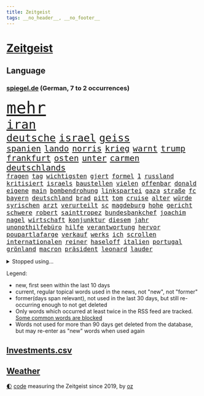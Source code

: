 ```yaml
---
title: Zeitgeist
tags: __no_header__, __no_footer__
---
```


# [Zeitgeist](https://oliz.io/zeitgeist/)

## Language

<h3><a href="https://www.spiegel.de" target="_blank">spiegel.de</a> (German, 7 to 2 occurrences)</h3>
<p style="font-family:monospace">
<span style="font-size:32pt"><a href="news_links.html#mehr" class="current">mehr</a></span>
<br>
<span style="font-size:24pt"><a href="news_links.html#iran" class="current">iran</a></span>
<br>
<span style="font-size:20pt"><a href="news_links.html#deutsche" class="current">deutsche</a></span>
<span style="font-size:20pt"><a href="news_links.html#israel" class="current">israel</a></span>
<span style="font-size:20pt"><a href="news_links.html#geiss" class="new">geiss</a></span>
<br>
<span style="font-size:16pt"><a href="news_links.html#spanien" class="current">spanien</a></span>
<span style="font-size:16pt"><a href="news_links.html#lando" class="current">lando</a></span>
<span style="font-size:16pt"><a href="news_links.html#norris" class="current">norris</a></span>
<span style="font-size:16pt"><a href="news_links.html#krieg" class="current">krieg</a></span>
<span style="font-size:16pt"><a href="news_links.html#warnt" class="current">warnt</a></span>
<span style="font-size:16pt"><a href="news_links.html#trump" class="current">trump</a></span>
<span style="font-size:16pt"><a href="news_links.html#frankfurt" class="current">frankfurt</a></span>
<span style="font-size:16pt"><a href="news_links.html#osten" class="current">osten</a></span>
<span style="font-size:16pt"><a href="news_links.html#unter" class="current">unter</a></span>
<span style="font-size:16pt"><a href="news_links.html#carmen" class="new">carmen</a></span>
<span style="font-size:16pt"><a href="news_links.html#deutschlands" class="current">deutschlands</a></span>
<br>
<span style="font-size:12pt"><a href="news_links.html#fragen" class="current">fragen</a></span>
<span style="font-size:12pt"><a href="news_links.html#tag" class="current">tag</a></span>
<span style="font-size:12pt"><a href="news_links.html#wichtigsten" class="current">wichtigsten</a></span>
<span style="font-size:12pt"><a href="news_links.html#gjert" class="new">gjert</a></span>
<span style="font-size:12pt"><a href="news_links.html#formel" class="current">formel</a></span>
<span style="font-size:12pt"><a href="news_links.html#1" class="current">1</a></span>
<span style="font-size:12pt"><a href="news_links.html#russland" class="current">russland</a></span>
<span style="font-size:12pt"><a href="news_links.html#kritisiert" class="current">kritisiert</a></span>
<span style="font-size:12pt"><a href="news_links.html#israels" class="current">israels</a></span>
<span style="font-size:12pt"><a href="news_links.html#baustellen" class="current">baustellen</a></span>
<span style="font-size:12pt"><a href="news_links.html#vielen" class="current">vielen</a></span>
<span style="font-size:12pt"><a href="news_links.html#offenbar" class="current">offenbar</a></span>
<span style="font-size:12pt"><a href="news_links.html#donald" class="current">donald</a></span>
<span style="font-size:12pt"><a href="news_links.html#eigene" class="current">eigene</a></span>
<span style="font-size:12pt"><a href="news_links.html#main" class="current">main</a></span>
<span style="font-size:12pt"><a href="news_links.html#bombendrohung" class="current">bombendrohung</a></span>
<span style="font-size:12pt"><a href="news_links.html#linkspartei" class="current">linkspartei</a></span>
<span style="font-size:12pt"><a href="news_links.html#gaza" class="current">gaza</a></span>
<span style="font-size:12pt"><a href="news_links.html#straße" class="current">straße</a></span>
<span style="font-size:12pt"><a href="news_links.html#fc" class="current">fc</a></span>
<span style="font-size:12pt"><a href="news_links.html#bayern" class="current">bayern</a></span>
<span style="font-size:12pt"><a href="news_links.html#deutschland" class="current">deutschland</a></span>
<span style="font-size:12pt"><a href="news_links.html#brad" class="current">brad</a></span>
<span style="font-size:12pt"><a href="news_links.html#pitt" class="current">pitt</a></span>
<span style="font-size:12pt"><a href="news_links.html#tom" class="current">tom</a></span>
<span style="font-size:12pt"><a href="news_links.html#cruise" class="current">cruise</a></span>
<span style="font-size:12pt"><a href="news_links.html#alter" class="current">alter</a></span>
<span style="font-size:12pt"><a href="news_links.html#würde" class="current">würde</a></span>
<span style="font-size:12pt"><a href="news_links.html#syrischen" class="current">syrischen</a></span>
<span style="font-size:12pt"><a href="news_links.html#arzt" class="current">arzt</a></span>
<span style="font-size:12pt"><a href="news_links.html#verurteilt" class="current">verurteilt</a></span>
<span style="font-size:12pt"><a href="news_links.html#sc" class="current">sc</a></span>
<span style="font-size:12pt"><a href="news_links.html#magdeburg" class="current">magdeburg</a></span>
<span style="font-size:12pt"><a href="news_links.html#hohe" class="current">hohe</a></span>
<span style="font-size:12pt"><a href="news_links.html#gericht" class="current">gericht</a></span>
<span style="font-size:12pt"><a href="news_links.html#schwere" class="current">schwere</a></span>
<span style="font-size:12pt"><a href="news_links.html#robert" class="current">robert</a></span>
<span style="font-size:12pt"><a href="news_links.html#sainttropez" class="new">sainttropez</a></span>
<span style="font-size:12pt"><a href="news_links.html#bundesbankchef" class="new">bundesbankchef</a></span>
<span style="font-size:12pt"><a href="news_links.html#joachim" class="current">joachim</a></span>
<span style="font-size:12pt"><a href="news_links.html#nagel" class="new">nagel</a></span>
<span style="font-size:12pt"><a href="news_links.html#wirtschaft" class="current">wirtschaft</a></span>
<span style="font-size:12pt"><a href="news_links.html#konjunktur" class="current">konjunktur</a></span>
<span style="font-size:12pt"><a href="news_links.html#diesem" class="current">diesem</a></span>
<span style="font-size:12pt"><a href="news_links.html#jahr" class="current">jahr</a></span>
<span style="font-size:12pt"><a href="news_links.html#unonothilfebüro" class="new">unonothilfebüro</a></span>
<span style="font-size:12pt"><a href="news_links.html#hilfe" class="current">hilfe</a></span>
<span style="font-size:12pt"><a href="news_links.html#verantwortung" class="current">verantwortung</a></span>
<span style="font-size:12pt"><a href="news_links.html#hervor" class="current">hervor</a></span>
<span style="font-size:12pt"><a href="news_links.html#poupartlafarge" class="new">poupartlafarge</a></span>
<span style="font-size:12pt"><a href="news_links.html#verkauf" class="current">verkauf</a></span>
<span style="font-size:12pt"><a href="news_links.html#werks" class="current">werks</a></span>
<span style="font-size:12pt"><a href="news_links.html#ich" class="current">ich</a></span>
<span style="font-size:12pt"><a href="news_links.html#scrollen" class="new">scrollen</a></span>
<span style="font-size:12pt"><a href="news_links.html#internationalen" class="current">internationalen</a></span>
<span style="font-size:12pt"><a href="news_links.html#reiner" class="current">reiner</a></span>
<span style="font-size:12pt"><a href="news_links.html#haseloff" class="new">haseloff</a></span>
<span style="font-size:12pt"><a href="news_links.html#italien" class="current">italien</a></span>
<span style="font-size:12pt"><a href="news_links.html#portugal" class="current">portugal</a></span>
<span style="font-size:12pt"><a href="news_links.html#grönland" class="current">grönland</a></span>
<span style="font-size:12pt"><a href="news_links.html#macron" class="current">macron</a></span>
<span style="font-size:12pt"><a href="news_links.html#präsident" class="current">präsident</a></span>
<span style="font-size:12pt"><a href="news_links.html#leonard" class="new">leonard</a></span>
<span style="font-size:12pt"><a href="news_links.html#lauder" class="new">lauder</a></span>
</p>
<details>
<summary>Stopped using...</summary>
<p class="former" style="font-size:12pt">
bestimmte(1699) lindner(1699) prinz(1698) fdpchef(1697) karl(1697) lauterbach(1697) wehrt(1697) bekannten(1696) generalsekretär(1696) untersagt(1696) erdoğan(1695) fokus(1695) linie(1695) phase(1695) steinmeier(1695) angeklagt(1694) arbeitete(1694) besitzer(1694) kriminellen(1694) richten(1694) schwarze(1694) wettbewerb(1694) antreten(1693) gestellt(1693) arbeitsplatz(1692) italiens(1692) positionen(1692) privaten(1692) st(1692) verteilt(1692) geändert(1691) innenministerium(1691) wählen(1691) europäer(1690) geholt(1690) geldstrafe(1690) letzter(1690) bedenken(1689) beschluss(1689) doppelt(1689) enthüllt(1689) gastgeber(1689) gelassen(1689) lieben(1689) online(1689) parteien(1689) rufen(1689) anbieter(1688) einstieg(1688) experte(1688) geflüchteten(1688) hört(1688) planen(1688) reichte(1688) athleten(1687) hätten(1687) lösen(1687) spott(1687) entscheidenden(1686) favoriten(1686) i(1686) restaurants(1686) system(1686) bundesweit(1685) erbe(1685) klären(1685) usamerikaner(1685) meist(1684) radikale(1684) verpassen(1684) 10000(1683) anhänger(1683) ausbau(1683) deals(1683) half(1683) unterschiedlich(1683) juristisch(1682) meinem(1682) mieten(1682) polnische(1682) sichern(1682) claudia(1681) herr(1681) versprochen(1681) appell(1680) fußballer(1680) hotels(1680) hubertus(1680) lücke(1680) richtet(1680) affäre(1679) inszeniert(1679) frankwalter(1678) sendung(1678) spüren(1678) belegen(1677) argentinien(1676) porsche(1674) richard(1674) taliban(1674) weckt(1674) berater(1673) treiben(1673) möglicherweise(1672) bisherigen(1671) projekte(1670) großem(1669) rechtzeitig(1669) spannungen(1667) katholischen(1666) favorit(1663) unterdessen(1663) schaut(1661) angeboten(1660) wendet(1660) automatisch(1659) zeigten(1659) kandidatur(1657) karlsruhe(1634) maschinen(1621) sachen(1614) leiter(1612) finanziert(1498) abgegeben(1470) vorsicht(1449) jahresende(1447) anführer(1436) ausnahme(1434) verurteilung(1413) umkämpften(1380) gestern(1379) gewohnt(1370) nfl(1337) eingeführt(1327) magazin(1313) inklusive(1308) verteidiger(1307) tradition(1276) sank(1271) kanzlers(1257) propaganda(1251) symbol(1250) ben(1241) gefechte(1240) spaltung(1225) verweist(1222) spielern(1221) fake(1216) heißen(1210) brüder(1203) eingetroffen(1171) brandenburger(1169) rezession(1166) handys(1146) 48(1142) regieren(1121) harter(1114) konzerte(1113) dänischen(1103) libanon(1093) andrew(1082) gegenwart(1079) risiken(1075) trans(1058) digitale(1053) kommunikation(1001) überreste(999) ersetzt(995) überraschenden(973) staatsanwalt(964) ulm(930) überlebende(920) jahresbeginn(903) hinnehmen(901) kieler(887) kongo(879) emotionale(871) aussieht(870) erleidet(868) sachsens(867) openai(853) vorstandschef(849) freiwillige(846) unruhe(832) brauche(829) spiegelreport(814) höhepunkt(808) fakten(807) älteren(801) hauptrolle(798) wiederwahl(789) auffällig(758) erforscht(758) kane(752) küche(744) 9(735) sizilien(725) ford(724) drastische(721) sandra(718) erkennt(717) schuldenbremse(712) verriet(709) auswahl(700) auflösung(699) entscheidende(696) stellenabbau(695) afdpolitiker(684) hunde(681) islamistische(677) forschern(673) genossen(653) pauli(652) trendwende(651) kandidiert(648) gewechselt(634) reformiert(626) spdgeneralsekretär(625) zurückhaltend(617) 43(600) management(600) besetzung(599) kundgebungen(596) version(596) terrororganisation(584) gazastreifens(581) wild(578) recep(570) tayyip(570) aufwand(559) verschaffen(558) beschuldigte(556) erfahrung(548) magic(547) ehepaar(546) bundestagswahl(544) geheimnisse(544) figur(543) demnächst(542) großstädten(537) mindestlohn(531) billie(528) aufstellen(525) giftige(525) anhebung(524) zurückgewiesen(519) 28(513) oma(513) gesetzliche(503) wettkampf(502) kinos(495) sächsische(494) südkoreanischen(489) sap(487) 160(478) mauer(472) historisch(466) gefeuert(465) anfeindungen(463) befragt(462) ranking(462) ausmacht(461) klärt(458) blau(455) unmöglich(455) 17jähriger(454) lüge(452) mitspieler(452) riesiger(451) kostenlosen(450) rheinmetall(448) outfits(447) jacht(445) major(444) marihuana(438) bodo(432) auswärtigen(428) balkon(421) bedingung(420) ernannt(417) einheimische(416) thyssenkrupp(415) empfinden(413) kirchen(407) oberster(407) spdspitze(402) verspielt(399) entgeht(398) verunsichert(398) wittert(396) laufender(395) protokoll(389) verbessert(385) schlacht(383) heimatstadt(380) begeisterung(379) leitete(379) azubis(377) späten(377) nirgendwo(374) regensburg(374) reiz(374) reus(372) stehe(369) übel(368) wahlergebnis(367) albanien(365) weltkriegs(365) esken(361) eingesperrt(358) beschweren(354) urteile(351) wussten(351) rückblick(349) nervös(346) magie(344) toben(342) interaktiven(340) jemanden(339) reihen(339) moderierte(338) alliierten(337) häusliche(337) zeitplan(336) gemeinsames(335) kümmern(332) strebt(329) attestiert(328) saskia(327) erkunden(326) medikamente(325) wildnis(325) kuriosen(324) verfügbar(324) kandidieren(319) starkem(319) jährlich(316) katzen(316) wahlerfolg(312) merkt(311) drehen(310) adele(307) spdabgeordneter(307) ausgestattet(305) zentrales(305) ahmed(304) sprengstoff(300) aktionäre(298) allzu(298) berechnet(297) metropolen(294) vermeidet(294) bach(290) kriege(290) rufe(289) betriebsrat(287) ausreise(286) erleichtern(280) abschuss(277) flüchtet(272) echt(271) anhängern(270) bauarbeiten(268) bezichtigt(268) aken(265) beweis(265) nachhaltig(265) anlässlich(264) winkt(263) beschimpfte(262) biografie(262) liam(262) mitarbeiterinnen(262) eilig(261) baku(260) geschenke(259) holstein(259) legendären(257) scheidende(257) eberl(253) commerzbank(252) blume(250) spiegelrecherchen(249) 71(247) aufeinandertreffen(246) rockstar(246) begrüßt(245) zählen(245) erholung(243) gewaltdelikten(243) weh(241) unicredit(240) erpresser(239) exemplar(238) unbeeindruckt(237) nachlesen(236) strohe(235) sportdirektor(234) designierte(231) anderswo(230) mohamed(230) adhs(229) liveticker(228) vertraute(228) zulasten(228) getrennt(227) trends(227) drastischen(226) superkraft(226) französischer(225) natogeneralsekretär(225) bewerber(222) gestimmt(221) houston(220) bundesparteitag(219) holocaustüberlebende(217) rb(217) sprüchen(217) tarife(215) vereint(215) regierungschefs(214) uhaft(214) apokalypse(212) busse(212) humanitärer(212) beleg(211) einwanderer(211) android(210) flutkatastrophe(209) vereine(209) wachsenden(208) tobias(207) exchef(206) kategorien(206) konzernen(206) kongress(203) kurden(203) ruhen(203) nordkoreanische(200) unterdrückung(200) kurdische(199) coup(198) soccer(198) erschienen(197) mexico(196) dienste(195) entgleist(195) queeren(194) sheinbaum(194) hamburgs(193) wehtun(193) berücksichtigt(192) fraktionschef(192) justizministerium(190) zuschüsse(190) 57(189) empfangen(189) zielscheibe(189) solange(188) antiken(187) pompeji(187) ansprache(185) installieren(184) mobile(184) scholz'(184) ausfällen(183) kommendes(183) unionsfraktion(183) wirtschaftsweise(182) apotheke(181) fire(181) leiten(181) baugenehmigungen(179) kunststück(178) nachtklub(178) usgesundheitsminister(178) gestorbenen(177) schwacher(177) sämtliche(177) vergangenes(177) vertrauten(177) befragung(176) begehrt(175) oscarpreisträger(173) zeitnah(173) akuter(172) sorgerecht(172) aufbruchstimmung(170) großbank(170) besonderer(169) konklave(169) extra(168) kardinal(168) preiserhöhungen(168) traurig(168) interner(165) marsalek(165) pius(165) bewusstlos(163) wahrnehmen(163) fortsetzen(161) sportchef(161) netzentgelte(160) absolut(159) gefolgt(159) skurrile(159) spurensuche(159) zeitdruck(159) blockt(158) standards(157) verhandlung(157) ausnahmen(156) rassistisches(156) boni(155) produktionen(155) flagge(154) gedrängt(154) natochef(154) abschaffung(153) denkwürdige(153) kaiser(153) usbehörde(153) bayrou(152) françois(152) iphone(152) schmuggel(152) selbstständige(152) befreundet(151) ei(151) law(151) alsharaa(150) bulgarien(149) community(149) ticken(149) überstehen(149) übersetzer(148) abstiegskampf(147) digitales(147) nigel(146) veränderung(146) getränke(145) nissan(145) motto(144) verpacken(144) vorteil(144) exwirecardvorstand(143) atomkraft(142) physiker(142) stoff(142) batteriehersteller(141) bewertung(141) exminister(141) flasche(141) kidman(141) melnyk(141) testament(141) trinkwasser(141) behauptung(140) currywurst(140) gläubigen(140) salman(140) todesfahrt(140) dialog(139) schnitzer(139) durchsuchten(138) insolvenzverfahren(138) grippe(136) juristische(136) umbenennen(136) unbekannt(136) anfangen(135) fußgängerzone(135) mittelpunkt(135) schlüsselspieler(135) solaranlagen(135) trauerfeier(135) bella(131) gates(131) gültig(131) schlimmen(131) bewegtes(130) gekostet(130) gewöhnen(130) mithalten(130) ramsey(130) ausländer(129) privileg(129) rechnerisch(129) dänemarks(128) lehrern(128) militärausgaben(127) rentenversicherung(126) w(125) getrennte(124) bunny(123) rechtspopulismus(123) übereinander(123) häuslicher(122) uk(122) flüssen(121) skandalen(121) powell(120) spioniert(120) ungültig(120) dazwischen(119) fern(119) anfrage(118) iea(118) parlamentarische(118) plakate(118) tenniswelt(118) unterlagen(118) außenhandel(116) schneidet(116) totes(116) vierter(116) gereicht(115) boulevardzeitung(114) buhrufe(114) linkenchef(114) mrbeast(113) verfassungsbeschwerde(113) verhängten(113) boom(112) empfindliche(112) hauptgericht(112) offizielles(112) unterlief(112) spitzen(111) carney(110) forscherinnen(110) gewissen(110) gibson(110) internationales(110) pakistans(110) aufmarsch(109) blog(109) kreativen(109) taskforce(109) wolken(109) direktorin(107) millionenfach(107) vize(107) begrenzung(106) kanzleramtschef(106) handynutzung(105) luise(105) burkina(104) experimentiert(104) faso(104) roy(104) verstrickt(104) liveanalyse(103) marie(103) riesiges(103) sicherheitsrat(103) arbeitslosenzahl(102) aufgehen(102) engagierte(102) sauber(102) prag(101) unescoweltkulturerbe(101) erlösung(100) fingerabdrücke(100) frühstück(100) prioritäten(100) protestwelle(99) extremer(98) fedchef(98) jerome(98) verhältnisse(98) verzeichnen(98) abhilfe(97) ankara(97) zerrissen(97) überzeugung(97) abweichler(96) angegangen(96) großvater(96) moderner(96) maßstab(95) milliardeninvestitionen(95) rosen(95) beschießen(94) parteifreunde(94) töchter(94) utah(94) besänftigen(93) dunklen(93) emotional(93) mitnehmen(93) watch(93) geheimnisvolle(92) mexikos(92) ramelow(92) rohstoffdeal(92) wimbledon(92) berechnen(91) gazakonflikt(91) generalstaatsanwaltschaft(91) gewählte(91) human(91) kappt(91) rights(91) gegners(90) rechtfertigt(90) relegationsplatz(90) reservisten(90) bemerkenswert(89) drakonischen(89) robust(89) überraschendes(89) gedachten(88) pflanzen(88) raumsonde(88) begrenzen(87) einschätzen(87) shows(87) skizziert(87) speisekarten(87) verübt(87) widerlich(87) widersprach(87) arbeitskraft(86) rückzieher(86) dramatischer(85) krempelt(85) souveräner(85) stammsitz(85) vinyl(85) banknoten(84) fraktionsvorsitzende(84) geldscheine(84) hindurch(84) hormone(84) leverkusens(84) riad(84) salzburg(84) schockierte(84) tunnel(84) vorantreiben(84) bestritten(83) expartnerin(83) trauung(83) verhandlungstisch(83) 25jähriger(82) bradley(82) entstand(82) fcfans(82) fuest(82) schwarzwald(82) ukrainekurs(82) verblüffend(82) geburtstags(81) hochrangiger(81) rentenniveau(81) ressourcen(81) sofia(81) tana(81) warmen(81) debütalbum(80) g(80) looks(80) masche(80) minen(80) salford(80) schwarzrot(80) strukturen(80) systems(80) ausgangsposition(79) bulgarische(79) fantastische(79) uganda(79) venus(79) 115(78) auszuweisen(78) bayesian(78) gesamtes(78) infolge(78) luxusjacht(78) narren(78) wüst(78) eon(77) flüssigkeit(77) führenden(77) führungsrolle(77) oberhaupt(77) pkk(77) ausflug(76) billige(76) chinageschäft(76) erneuerte(76) gratulierte(76) josé(76) munich(76) rückversicherer(76) vergebens(76) günstigsten(75) periode(75) todesursache(75) arbeiterpartei(74) atlético(74) croissants(74) gegenreaktion(74) hängepartie(74) luftballons(74) versöhnung(74) abiturienten(73) detmold(73) kopfverletzungen(73) roberts(73) story(73) trophäen(73) ukrainern(73) aufwind(72) avocado(72) beteiligte(72) entwicklungshilfe(72) perfektes(72) vorzubereiten(72) ackermann(71) artenschutz(71) berry(71) besessen(71) beträgt(71) schwerpunkte(71) spdvorsitzende(71) stadtderby(71) taucher(71) trauermarsch(71) 13000(70) glyphosat(70) keim(70) pfizer(70) traute(70) vierteljahrhundert(70) 14jährigen(69) abgesehen(69) herauskommen(69) materialschlacht(69) mobbing(69) sahelzone(69) scham(69) abspaltung(68) begeben(68) chicago(68) entscheide(68) entworfen(68) gegenvorschlag(68) lwiw(68) sicherheitsberater(68) spdchefin(68) zielt(68) dunkelziffer(67) führungsriege(67) metro(67) prunk(67) unterlegen(67) vermieden(67) wandte(67) überwindet(67) doppelrolle(66) erstach(66) etat(66) jubelten(66) lake(66) vorsitz(66) zweidrittelmehrheit(66) experimente(65) flügen(65) kolonialmacht(65) niederlegen(65) stiefvater(65) survive(65) einsturz(64) erfolgreiches(64) grundlage(64) jahrelanger(64) stalin(64) ussoldaten(64) deutschlandtrend(63) geklettert(63) moderna(63) nationaler(63) neige(63) vermögens(63) besserer(62) doppelstaatler(62) oman(62) parat(62) schiffs(62) sondiert(62) amann(61) melanie(61) schwanger(61) usfirmen(61) verzerrten(61) überflüssig(61) begrüßte(60) bergungsarbeiten(60) copilot(60) einmischen(60) erkranken(60) gefälschten(60) perücke(60) pisa(60) waffenstillstandes(60) florenz(59) gott(59) mitentscheiden(59) msci(59) werbespots(59) 199(58) brasilianische(58) mitbegründer(58) parnass(58) peggy(58) verseucht(58) zeitgemäß(58) 36jähriger(57) ancelotti(57) asylsystems(57) begehrten(57) berlinschöneberg(57) einschließlich(57) nachhaltigkeit(57) verhungern(57) zollstreits(57) durst(56) ifochef(56) rückendeckung(56) verbündeter(56) vorlesen(56) waldstücke(56) fehlerhaften(55) iren(55) verhältnissen(55) hoffman(54) jordan(54) ptpa(54) ratlosigkeit(54) spielervertretung(54) verabschiedete(54) wälder(54) besprechen(53) euaußenminister(53) hurra(53) inhaftierung(53) legendäres(53) monsanto(53) ai(52) angehenden(52) erteilt(52) gefährlichsten(52) instabiler(52) whatsappchats(52) minderheiten(51) schmäht(51) schwul(51) wehrmacht(51) anbietern(50) bonner(50) gewöhnt(50) rekordtief(50) wertvolle(50) befugnisse(49) columbia(49) fürsprecher(49) haltern(49) hochhauses(49) intransparenten(49) karsten(49) kriminalstatistik(49) minutenlang(49) nachbarschaft(49) tempel(49) verhandler(49) wirksamkeit(49) 2003(48) alge(48) depardieu(48) frisch(48) gérard(48) heimliche(48) rolex(48) spontan(48) vertriebenen(48) angedroht(47) fußballbundesligisten(47) kiefer(47) professionell(47) spdvorsitz(47) covid19(46) inspiration(46) kritischer(46) milliardensumme(46) ministeramt(46) pillen(46) tagesschau(46) tänzer(46) angesprochen(45) bemerkenswerter(45) diaspora(45) männlichkeit(45) oberbürgermeisters(45) rückten(45) wohnungsmarkt(45) ermordete(44) eurostaaten(44) feministin(44) paartherapie(44) susan(44) verliebt(44) barry(43) msciworld(43) rüstungsgeschäft(43) verstolperte(43) energiehunger(42) machthabers(42) maximal(42) probt(42) schwimmer(42) bundeskabinett(41) rechenzentrum(41) selbstauflösung(41) tätigkeit(41) dr(40) einhaltung(40) estnische(40) fahrräder(40) luftstreitkräfte(40) mitteilt(40) mls(40) palästinensertuchs(40) psychischen(40) abwechslung(39) brooke(39) clásico(39) einberufungsbescheide(39) streamen(39) bahnt(38) manfred(38) rushdie(38) unternehmerin(38) absichtlich(37) friedensnobelpreisträger(37) kaja(37) kostüme(37) messis(37) nichtbinär(37) propagandavideo(37) spiegelkorrespondentin(37) clean(36) europaparlament(36) formulierungen(36) rey(36) usstar(36) entlastung(35) erfolgsserie(35) ermahnt(35) kamerun(35) lemke(35) tänzerinnen(35) vorweisen(35) wisse(35) breuer(34) finanzministerium(34) generalinspekteur(34) thorsten(34) vorgenommen(34) wiedergutmachung(34) abgelöst(33) bedürfnis(33) besprochen(33) beteuerte(33) graffiti(33) kämpften(33) rüstungsgüter(33) spielkonsole(33) girl(32) sieges(32) verheiratet(32) zeitz(32) algerien(31) drogenschmuggel(31) euvergleich(31) giovanna(31) haftbefehle(31) kylian(31) mammutprozess(31) mbappé(31) rutte(31) sektoren(31) sicherheitsforscher(31) techkonzerne(31) zeugenstand(31) zollkeule(31) angeln(30) bergab(30) frittiertes(30) golfstaaten(30) hahn(30) meistverkauften(30) messerattentäter(30) raabs(30) residenz(30) milliardenbetrag(29) nsdap(29) schachstar(29) unseld(29) vonovia(29) zollgespräche(29) bestritt(28) bolivien(28) helge(28) jarvis(28) pommes(28) portion(28) quote(28) regenfällen(28) 168(27) ahnungslos(27) digitalministerium(27) durchfall(27) geschieden(27) standing(27) statue(27) gewinnst(26) salat(26) spdbasis(26) staatsgebiet(26) witz(26) zuständige(26) bibliothek(25) handlung(25) machtfülle(25) zeitlebens(25) bistum(24) dato(24) journal(24) katholiken(24) label(24) musicals(24) netflixcharts(24) hai(23) platzierung(23) rennstall(23) verbleib(23) verschwörung(23) zurückgeht(23) arzneimitteln(22) ermutigen(22) gedemütigt(22) jersey(22) schockierend(22) schränkt(22) wertschätzung(22) batterien(21) faden(21) geheime(21) künstlerin(21) landesverband(21) mobilnummer(21) spritzen(21) usatrumpnews(21) beabsichtigt(20) bettelt(20) gekapert(20) grundsteuer(20) missfallen(20) großmutter(19) grundlagenforschung(19) politikum(19) sevilla(19) systemsprenger(19) 59(18) ebay(18) jagen(18) kardinäle(18) mitgliedern(18) durchhalten(17) stritt(17) beamtinnen(16) frühzeitig(16) geheimtreffen(16) islamabad(16) kaschmir(16) papstwahl(16) schwindel(16) schäfer(16) stadtvierteln(16) stutzig(16) topklubs(16) 1908(15) betreffen(15) schnieder(15) schwachstelle(15) usrichterin(15) zolldeal(15) abschauen(14) andersdenkende(14) bezogen(14) drotschmann(14) guttenberg(14) kapelle(14) karltheodor(14) mirko(14) mrwissen2go(14) sixtinischen(14) susanne(14) gesamter(13) herren(13) pikante(13) restaurant(13) schwarzer(13) störungen(13) verbotsverfahren(13) csd(12) derbe(12) exnationalspieler(12) namenswahl(12) unbeliebter(12) verdankt(12) bundeswirtschaftsministerin(11) koffer(11) konflikten(11) regierungserklärung(11) schutzmaßnahmen(11)
</p>
</details>
<p>Legend:
<ul>
<li><span class="new">new</span>, first seen within the last 10 days</li>
<li><span class="current">current</span>, regular topical words used in the news, not "new", not "former"</li>
<li><span class="former">former(days span relevant)</span>, not used in the last 30 days, but still re-occurring enough to not get deleted</li>
<li>Only words which occurred at least twice in the RSS feed are tracked. <a href="language/filters.py">Some common words are blocked</a></li>
<li>Words not used for more than 90 days get deleted from the database, but may re-enter as "new" words when used again</li>
</ul>
</p>

## [Investments](investments.html)[.csv](investments.csv)

## [Weather](weather.html)

<footer>
<a href="javascript:toggleTheme()" class="nav">🌓</a>
<a href="https://github.com/ooz/zeitgeist">code</a> measuring the Zeitgeist since 2019, by <a href="https://oliz.io">oz</a>
</footer>
